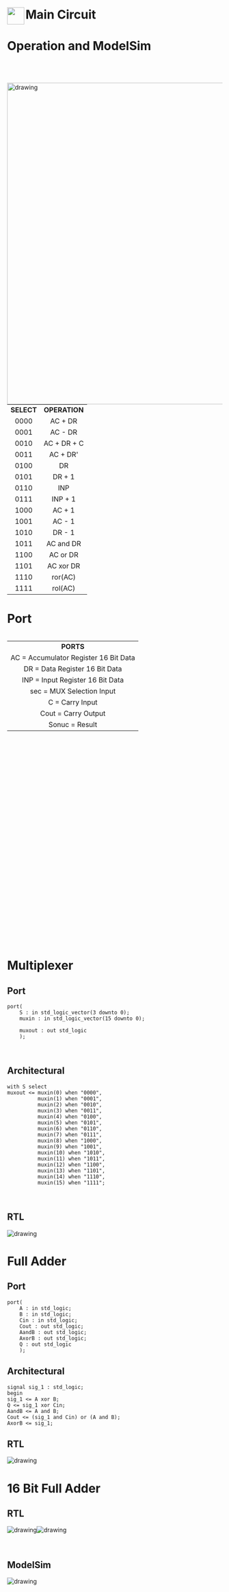 <img align="left" src="https://raw.githubusercontent.com/SublimeText/AFileIcon/74e3c8ec7141814eba04aec95a85a8af938a4c61/icons/multi/file_type_vhdl%403x.png" width="40px" height="40px"/>Main Circuit
====


# Operation and ModelSim

<img  src="./img/ModelSim0.PNG" alt="drawing" align="left"  width=750px  style="margin-top:50px"/>
<div>
<table  style="text-align:center;">  
<tr> 
 <td><b>SELECT</b></td> 
<td><b>OPERATION</b></td>  
</tr>  
<tr>  
<td>0000</td>  
<td>AC + DR</td> 
 </tr> 
<tr>  
<td>0001</td>  
<td>AC - DR</td> 
</tr> 
<tr>  
<td>0010</td>  
<td>AC + DR + C</td> 
</tr> 
<tr>  
<td>0011</td>  
<td>AC + DR'</td> 
</tr> 
<tr>  
<td>0100</td>  
<td>DR</td> 
</tr> 
<tr>  
<td>0101</td>  
<td>DR + 1</td> 
</tr> 
<tr>  
<td>0110</td>  
<td>INP</td> 
</tr> 
<tr>  
<td>0111</td>  
<td>INP + 1</td> 
</tr> 
<tr>  
<td>1000</td>  
<td>AC + 1</td> 
</tr> 
<tr>  
<td>1001</td>  
<td>AC - 1</td> 
</tr> 
<tr>  
<td>1010</td>  
<td>DR - 1</td> 
</tr> 
<tr>  
<td>1011</td>  
<td>AC and DR</td> 
</tr> 
<tr>  
<td>1100</td>  
<td>AC or DR</td> 
</tr> 
<tr>  
<td>1101</td>  
<td>AC xor DR</td> 
</tr> 
<tr>  
<td>1110</td>  
<td>ror(AC)</td> 
</tr> 
<tr>  
<td>1111</td>  
<td>rol(AC)</td> 
</tr> 
</table>


# Port



<table style="text-align:center;" align="right">
<tr>
<td>
<b>PORTS</b>
</td>
</tr>

<tr>
<td>
AC = Accumulator Register 16 Bit Data
</td>
</tr>

<tr>
<td>
DR = Data Register 16 Bit Data
</td>
</tr>

<tr>
<td>
INP = Input Register 16 Bit Data
</td>
</tr>

<tr>
<td>
sec = MUX Selection Input
</td>
</tr>

<tr>
<td>
C = Carry Input
</td>
</tr>

<tr>
<td>
Cout = Carry Output
</td>
</tr>

<tr>
<td>
Sonuc = Result
</td>
</tr>
</table>
</div>


```
port(
	AC : in std_logic_vector(15 downto 0);
	DR : in std_logic_vector(15 downto 0);
	INP : in std_logic_vector(15 downto 0);
	sec : in std_logic_vector(3 downto 0);
	C : in std_logic;
	
	Cout : out std_logic;
	Sonuc : out std_logic_vector(15 downto 0)
	);
```

<br/>

# Multiplexer



## Port

```
port(
	S : in std_logic_vector(3 downto 0);
	muxin : in std_logic_vector(15 downto 0);
	
	muxout : out std_logic
	);
```
<br/>

## Architectural

```
with S select
muxout <= muxin(0) when "0000",
		  muxin(1) when "0001",
		  muxin(2) when "0010",
		  muxin(3) when "0011",
		  muxin(4) when "0100",
		  muxin(5) when "0101",
		  muxin(6) when "0110",
		  muxin(7) when "0111",
		  muxin(8) when "1000",
		  muxin(9) when "1001",
		  muxin(10) when "1010",
		  muxin(11) when "1011",
		  muxin(12) when "1100",
		  muxin(13) when "1101",
		  muxin(14) when "1110",
		  muxin(15) when "1111";
```

<br/>

## RTL

<img  src="./img/RTLmux.PNG" alt="drawing" />

<br/>


# Full Adder

## Port

```
port(
	A : in std_logic;
	B : in std_logic;
	Cin : in std_logic;
	Cout : out std_logic;
	AandB : out std_logic;
	AxorB : out std_logic;
	Q : out std_logic
	);	
```


## Architectural

```
signal sig_1 : std_logic;
begin
sig_1 <= A xor B;
Q <= sig_1 xor Cin;
AandB <= A and B;
Cout <= (sig_1 and Cin) or (A and B);
AxorB <= sig_1;		
```

## RTL

<img  src="./img/fulladderRTL.PNG" alt="drawing" />

<br/>


# 16 Bit Full Adder

## RTL

<img  src="./img/fulladder16bit_1.PNG" alt="drawing" /><img  src="./img/fulladder16bit2.PNG" alt="drawing" />

<br/>

## ModelSim

<img  src="./img/fulladder16bitModelSim.PNG" alt="drawing" />
